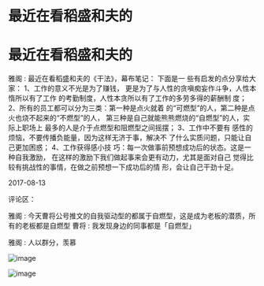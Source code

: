 # 最近在看稻盛和夫的

# 最近在看稻盛和夫的

雅阁 : 最近在看稻盛和夫的《干法》，幕布笔记： 下面是一 些有启发的点分享给大家： 1、工作的意义不光是为了赚钱， 更是为了与人性的贪嗔痴妄作斗争，人性本惰所以有了工作 的考勤制度，人性本贪所以有了工作的多劳多得的薪酬制 度； 2、所有的员工都可以分为三类：第一种是点火就着 的“可燃型”的人，第二种是点火也烧不起来的“不燃型”的人， 第三种是自己就能熊熊燃烧的“自燃型”的人，实际上职场上 最多的人是介于点燃型和阻燃型之间摇摆； 3、工作中不要有 感性的烦恼，不要传播负能量，因为这样无济于事，解决不 了什么实质问题，只能让自己更加困惑； 4、工作获得感小技 巧：每一次做事前预想成功后的状态。这是一种自我激励， 在这样的激励下我们做起事来会更有动力，尤其是面对自己 觉得比较有挑战性的事情，在做之前预想一下成功后的情 形，会让自己干劲十足。

2017-08-13

评论区：

雅阁 : 今天曹将公号推文的自我驱动型的都属于自燃型，这是成为老板的潜质，所有的老板都是自燃型 曹将 : 我发现身边的同事都是「自燃型」

雅阁 : 人以群分，羡慕

![image](img/Image_370.png)

![image](img/Image_371.png)